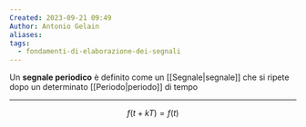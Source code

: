 ```yaml
---
Created: 2023-09-21 09:49
Author: Antonio Gelain
aliases: 
tags:
  - fondamenti-di-elaborazione-dei-segnali
---
```


Un **segnale periodico** è definito come un [[Segnale|segnale]] che si ripete dopo un determinato [[Periodo|periodo]] di tempo

---

$$f(t + kT) = f(t)$$